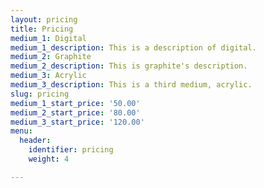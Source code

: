 ```yaml
---
layout: pricing
title: Pricing
medium_1: Digital
medium_1_description: This is a description of digital.
medium_2: Graphite
medium_2_description: This is graphite's description.
medium_3: Acrylic
medium_3_description: This is a third medium, acrylic.
slug: pricing
medium_1_start_price: '50.00'
medium_2_start_price: '80.00'
medium_3_start_price: '120.00'
menu:
  header:
    identifier: pricing
    weight: 4

---
```

